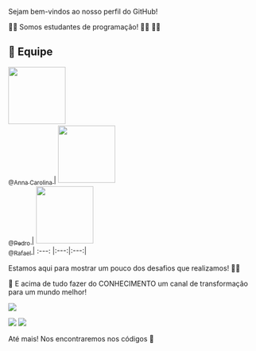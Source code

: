 Sejam bem-vindos ao nosso perfil do GitHub!

:technologist:  Somos estudantes de programação! :man_technologist: :woman_technologist:

## 	:handshake: Equipe

[<img src="https://github.com/developersapi/LMSApp/blob/main/anna.jpeg" width=115 >_<br>_<sub> @Anna Carolina </sub>](https://github.com/AnnaCMendes)| [<img 
src="https://github.com/developersapi/LMSApp/blob/main/pedrofs.jpg" width=115 > <br> <sub> @Pedro  </sub>](https://github.com/PedroSilva201)| [<img 
src="https://avatars.githubusercontent.com/u/67149165?v=4" width=115 > <br> <sub> @Rafael  </sub>](https://github.com/Rafael-BD) 
  | :---: |:---:|:---:|

Estamos aqui para mostrar um pouco dos desafios que realizamos! :climbing_woman:

🌱 E acima de tudo fazer do CONHECIMENTO um canal de transformação para um mundo melhor!

<p><img src="https://img.shields.io/badge/Menu%20Principal-Projeto%20Em%20Construção-blue?style=for-the-badge&logo=appveyor"></p>
<p>
<img src="https://img.shields.io/badge/Tecnologias-Python-9cf">
<img src="https://img.shields.io/badge/Tecnologia-Jupyter Notebook-9cf">
</p>

Até mais! Nos encontraremos nos códigos  :vulcan_salute:
